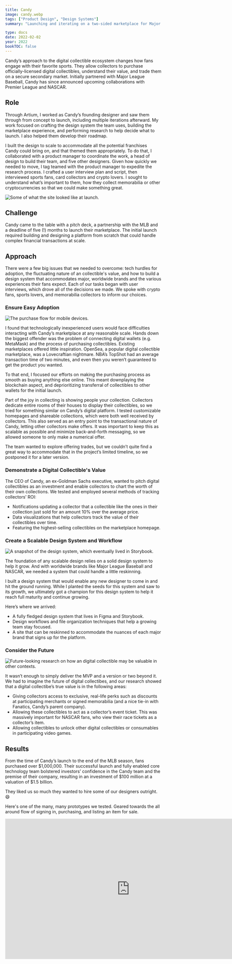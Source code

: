 ```yaml
---
title: Candy
image: candy.webp
tags: ["Product Design", "Design Systems"]
summary: "Launching and iterating on a two-sided marketplace for Major League Baseball."

type: docs
date: 2022-02-02
year: 2022
bookTOC: false
---
```


Candy’s approach to the digital collectible ecosystem changes how fans engage with their favorite sports. They allow collectors to purchase officially-licensed digital collectibles, understand their value, and trade them on a secure secondary market. Initially partnered with Major League Baseball, Candy has since announced upcoming collaborations with Premier League and NASCAR.

## Role
Through Artium, I worked as Candy’s founding designer and saw them through from concept to launch, including multiple iterations afterward. My work focused on crafting the design system the team uses, building the marketplace experience, and performing research to help decide what to launch. I also helped them develop their roadmap.

I built the design to scale to accommodate all the potential franchises Candy could bring on, and that themed them appropriately. To do that, I collaborated with a product manager to coordinate the work, a head of design to build their team, and five other designers. Given how quickly we needed to move, I tag teamed with the product manager to expedite the research process. I crafted a user interview plan and script, then interviewed sports fans, card collectors and crypto lovers. I sought to understand what’s important to them, how they collect memorabilia or other cryptocurrencies so that we could make something great.

![Some of what the site looked like at launch.](candy-desktop.webp)

## Challenge

Candy came to the table with a pitch deck, a partnership with the MLB and a deadline of five (!) months to launch their marketplace. The initial launch required building and designing a platform from scratch that could handle complex financial transactions at scale.

## Approach

There were a few big issues that we needed to overcome: tech hurdles for adoption, the fluctuating nature of an collectible's value, and how to build a design system that accommodates major, worldwide brands and the various experiences their fans expect. Each of our tasks began with user interviews, which drove all of the decisions we made. We spoke with crypto fans, sports lovers, and memorabilia collectors to inform our choices.

### Ensure Easy Adoption

![The purchase flow for mobile devices.](candy-purchase.webp)

I found that technologically inexperienced users would face difficulties interacting with Candy’s marketplace at any reasonable scale. Hands down the biggest offender was the problem of connecting digital wallets (e.g. MetaMask) and the process of purchasing collectibles. Existing marketplaces offered little inspiration. OpenSea, a popular digital collectible marketplace, was a Lovecraftian nightmare. NBA’s TopShot had an average transaction time of two minutes, and even then you weren’t guaranteed to get the product you wanted.

To that end, I focused our efforts on making the purchasing process as smooth as buying anything else online. This meant downplaying the blockchain aspect, and deprioritizing transferral of collectibles to other wallets for the initial launch.

Part of the joy in collecting is showing people your collection. Collectors dedicate entire rooms of their houses to display their collectibles, so we tried for something similar on Candy’s digital platform. I tested customizable homepages and shareable collections, which were both well received by collectors. This also served as an entry point to the transactional nature of Candy, letting other collectors make offers. It was important to keep this as scalable as possible and minimize back-and-forth messaging, so we allowed someone to only make a numerical offer.

The team wanted to explore offering trades, but we couldn’t quite find a great way to accommodate that in the project’s limited timeline, so we postponed it for a later version.

### Demonstrate a Digital Collectible's Value

The CEO of Candy, an ex-Goldman Sachs executive, wanted to pitch digital collectibles as an investment and enable collectors to chart the worth of their own collections. We tested and employed several methods of tracking collectors’ ROI:

- Notifications updating a collector that a collectible like the ones in their collection just sold for an amount 10% over the average price.
- Data visualizations that help collectors track the value of their collectibles over time.
- Featuring the highest-selling collectibles on the marketplace homepage.

### Create a Scalable Design System and Workflow

![A snapshot of the design system, which eventually lived in Storybook.](candy-design-system.webp)

The foundation of any scalable design relies on a solid design system to help it grow. And with worldwide brands like Major League Baseball and NASCAR, we needed a system that could handle a little reskinning.

I built a design system that would enable any new designer to come in and hit the ground running. While I planted the seeds for this system and saw to its growth, we ultimately got a champion for this design system to help it reach full maturity and continue growing.

Here’s where we arrived:

- A fully fledged design system that lives in Figma and Storybook.
- Design workflows and file organization techniques that help a growing team stay focused.
- A site that can be reskinned to accommodate the nuances of each major brand that signs up for the platform.

### Consider the Future

![Future-looking research on how an digital collectible may be valuable in other contexts.](candy-future.webp)

It wasn’t enough to simply deliver the MVP and a version or two beyond it. We had to imagine the future of digital collectibes, and our research showed that a digital collectibe’s true value is in the following areas:

- Giving collectors access to exclusive, real-life perks such as discounts at participating merchants or signed memorabilia (and a nice tie-in with Fanatics, Candy’s parent company).
- Allowing these collectibles to act as a collector’s event ticket. This was massively important for NASCAR fans, who view their race tickets as a collector’s item.
- Allowing collectibles to unlock other digital collectibles or consumables in participating video games.

## Results

From the time of Candy’s launch to the end of the MLB season, fans purchased over $1,000,000. Their successful launch and fully enabled core technology team bolstered investors’ confidence in the Candy team and the premise of their company, resulting in an investment of $100 million at a valuation of $1.5 billion.

They liked us so much they wanted to hire some of our designers outright. 😄

Here's one of the many, many prototypes we tested. Geared towards the all around flow of signing in, purchasing, and listing an item for sale.

<iframe style="border: 1px solid rgba(0, 0, 0, 0.1);" width="800" height="450" src="https://www.figma.com/embed?embed_host=share&url=https%3A%2F%2Fwww.figma.com%2Fproto%2FowYGHh0alLQqHb6HHwD3M2%2FCandy-Experience-(Copy)%3Fpage-id%3D5149%253A119764%26type%3Ddesign%26node-id%3D5149-123185%26viewport%3D951%252C-195%252C0.03%26t%3DF4O5P6SVmY8XhM3c-1%26scaling%3Dscale-down%26starting-point-node-id%3D5149%253A123185%26show-proto-sidebar%3D1%26mode%3Ddesign" allowfullscreen></iframe>